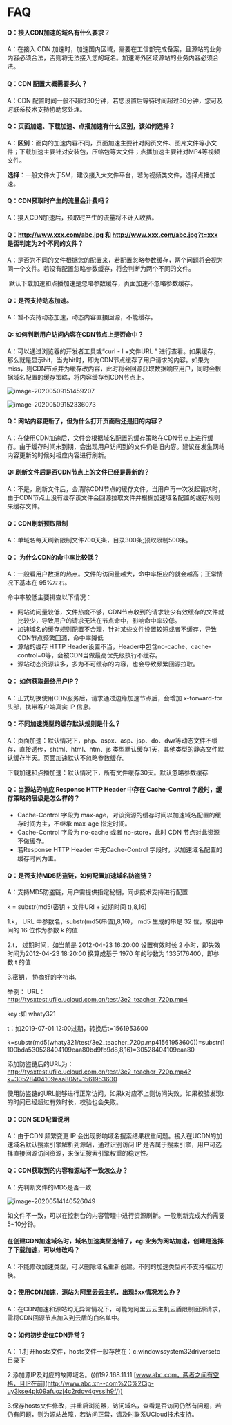 # FAQ

#### Q：接入CDN加速的域名有什么要求？

A：在接入 CDN 加速时，加速国内区域，需要在工信部完成备案，且源站的业务内容必须合法，否则将无法接入您的域名。加速海外区域源站的业务内容必须合法。

#### Q：CDN 配置大概需要多久？

A：CDN 配置时间一般不超过30分钟，若您设置后等待时间超过30分钟，您可及时联系技术支持协助您处理。

#### Q：页面加速、下载加速、点播加速有什么区别，该如何选择？

A：**区别**：面向的加速内容不同，页面加速主要针对网页文件、图片文件等小文件；下载加速主要针对安装包，压缩包等大文件；点播加速主要针对MP4等视频文件。

​      **选择**：一般文件大于5M，建议接入大文件平台，若为视频类文件，选择点播加速。

#### Q：CDN预取时产生的流量会计费吗？

A：接入CDN加速后，预取时产生的流量将不计入收费。

#### Q：<http://www.xxx.com/abc.jpg> 和 <http://www.xxx.com/abc.jpg?t=xxx> 是否判定为2个不同的文件？

A：是否为不同的文件根据您的配置来，若配置忽略参数缓存，两个问题将会视为同一个文件。若没有配置忽略参数缓存，将会判断为两个不同的文件。

​      默认下载加速和点播加速是忽略参数缓存，页面加速不忽略参数缓存。

#### Q：是否支持动态加速。

A：暂不支持动态加速，动态内容直接回源，不能缓存。

#### Q: 如何判断用户访问内容在CDN节点上是否命中？

A：可以通过浏览器的开发者工具或“curl - I +文件URL ” 进行查看。如果缓存，那么就是显示hit，当为hit时，即为CDN节点缓存了用户请求的内容。如果为miss，则CDN节点并为缓存改内容，此时将会回源获取数据响应用户，同时会根据域名配置的缓存策略，将内容缓存到CDN节点上。

![image-20200509151459207](images/image-20200509151459207.png)

![image-20200509152336073](images/image-20200509152336073.png)

#### Q：网站内容更新了，但为什么打开页面后还是旧的内容？

A：在使用CDN加速后，文件会根据域名配置的缓存策略在CDN节点上进行缓存。由于缓存时间未到期，会出现用户访问到的文件仍是旧内容。建议在发生网站内容更新的时候对相应内容进行刷新。

#### Q: 刷新文件后是否CDN节点上的文件已经是最新的？

A：不是，刷新文件后，会清除CDN节点的缓存文件。当用户再一次发起请求时，由于CDN节点上没有缓存该文件会回源拉取文件并根据加速域名配置的缓存规则来缓存文件。

#### Q：CDN刷新预取限制

A：单域名每天刷新限制文件700天条，目录300条;预取限制500条。


#### Q： 为什么CDN的命中率比较低？

A：一般看用户数据的热点。文件的访问量越大，命中率相应的就会越高；正常情况下基本在 95%左右。

命中率较低主要排查以下情况：

* 网站访问量较低，文件热度不够，CDN节点收到的请求较少有效缓存的文件就比较少，导致用户的请求无法在节点命中，影响命中率较低。
* 加速域名的缓存规则配置不合理，针对某些文件设置较短或者不缓存，导致CDN节点频繁回源，命中率降低
* 源站的缓存 HTTP Header设置不当，Header中包含no-cache、cache-control=0等，会被CDN当做最高优先级执行不缓存。
* 源站动态资源较多，多为不可缓存的内容，也会导致频繁回源拉取。

#### Q： 如何获取最终用户IP？

A：正式切换使用CDN服务后，请求通过边缘加速节点后，会增加 x-forward-for 头部，携带客户端真实 IP 信息。

#### Q：不同加速类型的缓存默认规则是什么？

A：页面加速：默认情况下，php、aspx、asp、jsp、do、dwr等动态文件不缓存，直接透传，shtml、html、htm、js 类型默认缓存1天，其他类型的静态文件默认缓存半天。页面加速默认不忽略参数缓存。

下载加速和点播加速：默认情况下，所有文件缓存30天。默认忽略参数缓存

#### Q：当源站的响应 Response HTTP Header 中存在 Cache-Control 字段时，缓存策略的层级是怎么样的？

- Cache-Control 字段为 max-age，对该资源的缓存时间以加速域名配置的缓存时间为主，不继承 max-age 指定时间。
- Cache-Control 字段为 no-cache 或者 no-store，此时 CDN 节点对此资源不做缓存。
- 若Response HTTP Header 中无Cache-Control 字段时，以加速域名配置的缓存时间为主。

#### Q：是否支持MD5防盗链，如何配置加速域名防盗链？

A：支持MD5防盗链，用户需提供指定秘钥，同步技术支持进行配置

k = substr(md5(密钥 + 文件URI + 过期时间 t),8,16)

1.k， URL 中参数名，substr(md5(串值),8,16)， md5 生成的串是 32 位，取出中间的 16 位作为参数 k 的值

2.t， 过期时间，如当前是 2012-04-23 16:20:00 设置有效时长 2 小时，即失效时间为2012-04-23 18:20:00
换算成基于 1970 年的秒数为 1335176400，即参数 t 的值

3.密钥， 协商好的字符串.

举例： URL：<http://tysxtest.ufile.ucloud.com.cn/test/3e2_teacher_720p.mp4>

key :如 whaty321

t：如2019-07-01 12:00过期，转换后t=1561953600

k=substr(md5(whaty321/test/3e2\_teacher\_720p.mp41561953600))=substr(1100bda530528404109eaa80bd9fb9d8,8,16)=30528404109eaa80

添加防盗链后的URL为：<http://tysxtest.ufile.ucloud.com.cn/test/3e2_teacher_720p.mp4?k=30528404109eaa80&t=1561953600>

使用防盗链的URL能够进行正常访问，如果k对应不上则访问失效，如果校验发现t的时间已经超过有效时长，校验也会失败。

#### Q：CDN SEO配置说明

A：由于CDN 频繁变更 IP 会出现影响域名搜索结果权重问题。接入在UCDN的加速域名默认搜索引擎解析到源站，通过识别访问 IP 是否属于搜索引擎，用户可选择直接回源访问资源，来保证搜索引擎权重的稳定性。

#### Q：CDN获取到的内容和源站不一致怎么办？

A：先判断文件的MD5是否一致

![image-20200514140526049](images/image-20200514140526049.png)

如文件不一致，可以在控制台的内容管理中进行资源刷新。一般刷新完成大约需要5~10分钟。

#### 在创建CDN加速域名时，域名加速类型选错了，eg:业务为网站加速，创建是选择了下载加速，可以修改吗？

A：不能修改加速类型，可以删除域名重新创建。不同的加速类型间不支持相互切换。

#### Q：使用CDN加速，源站为阿里云云主机，出现5xx情况怎么办？

A：在CDN加速和源站均无异常情况下，可能为阿里云云主机云盾限制回源请求，需将CDN回源节点加入到云盾的白名单中。

#### Q：如何初步定位CDN异常？

A： 1.打开hosts文件，hosts文件一般存放在：c:windowssystem32driversetc目录下

2.添加源IP及对应的故障域名。(如192.168.11.11 [www.abc.com，两者之间有空格，且IP在前](http://www.abc.xn--com%2C%2Cip-uy3kse4pk09afuozj4c2rdov4gvsslh9f/))

3.保存hosts文件修改，并重启浏览器，访问域名，查看是否访问仍然有问题，若仍有问题，则为源站故障，若访问正常，请及时联系UCloud技术支持。